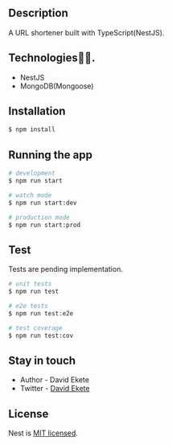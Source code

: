 ## Description
A URL shortener built with TypeScript(NestJS).
## Technologies👨‍💻.

- NestJS
- MongoDB(Mongoose)
## Installation

```bash
$ npm install
```

## Running the app

```bash
# development
$ npm run start

# watch mode
$ npm run start:dev

# production mode
$ npm run start:prod
```

## Test

Tests are pending implementation.

```bash
# unit tests
$ npm run test

# e2e tests
$ npm run test:e2e

# test coverage
$ npm run test:cov
```

## Stay in touch

- Author - David Ekete
- Twitter - [David Ekete](https://twitter.com/david_ekete)

## License

Nest is [MIT licensed](LICENSE).
